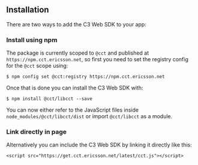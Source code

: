 ## Installation
There are two ways to add the C3 Web SDK to your app:

### Install using npm
The package is currently scoped to `@cct` and published at `https://npm.cct.ericsson.net`, so first you need to set the registry config for the `@cct` scope using:

```
$ npm config set @cct:registry https://npm.cct.ericsson.net
```

Once that is done you can install the C3 Web SDK with:

```
$ npm install @cct/libcct --save
```

You can now either refer to the JavaScript files inside `node_modules/@cct/libcct/dist` or import `@cct/libcct` as a module.

### Link directly in page
Alternatively you can include the C3 Web SDK by linking it directly like this:

```
<script src="https://get.cct.ericsson.net/latest/cct.js"></script>
```
